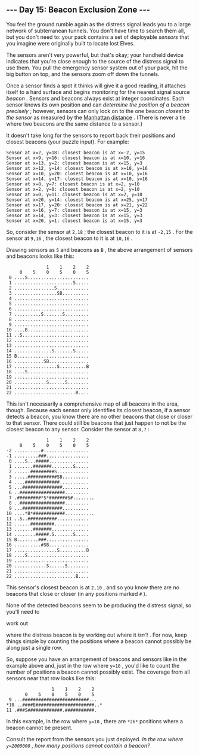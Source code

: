 

 --- Day 15: Beacon Exclusion Zone ---
---------------------------------------



 You feel the ground rumble again as the distress signal leads you to a large network of subterranean tunnels. You don't have time to search them all, but you don't need to: your pack contains a set of deployable
 *sensors* 
 that you imagine were originally built to locate lost Elves.
 



 The sensors aren't very powerful, but that's okay; your handheld device indicates that you're close enough to the source of the distress signal to use them. You pull the emergency sensor system out of your pack, hit the big button on top, and the sensors zoom off down the tunnels.
 



 Once a sensor finds a spot it thinks will give it a good reading, it attaches itself to a hard surface and begins monitoring for the nearest signal source
 *beacon* 
 . Sensors and beacons always exist at integer coordinates. Each sensor knows its own position and can
 *determine the position of a beacon precisely* 
 ; however, sensors can only lock on to the one beacon
 *closest to the sensor* 
 as measured by the
 [Manhattan distance](https://en.wikipedia.org/wiki/Taxicab_geometry) 
 . (There is never a tie where two beacons are the same distance to a sensor.)
 



 It doesn't take long for the sensors to report back their positions and closest beacons (your puzzle input). For example:
 



```
Sensor at x=2, y=18: closest beacon is at x=-2, y=15
Sensor at x=9, y=16: closest beacon is at x=10, y=16
Sensor at x=13, y=2: closest beacon is at x=15, y=3
Sensor at x=12, y=14: closest beacon is at x=10, y=16
Sensor at x=10, y=20: closest beacon is at x=10, y=16
Sensor at x=14, y=17: closest beacon is at x=10, y=16
Sensor at x=8, y=7: closest beacon is at x=2, y=10
Sensor at x=2, y=0: closest beacon is at x=2, y=10
Sensor at x=0, y=11: closest beacon is at x=2, y=10
Sensor at x=20, y=14: closest beacon is at x=25, y=17
Sensor at x=17, y=20: closest beacon is at x=21, y=22
Sensor at x=16, y=7: closest beacon is at x=15, y=3
Sensor at x=14, y=3: closest beacon is at x=15, y=3
Sensor at x=20, y=1: closest beacon is at x=15, y=3

```


 So, consider the sensor at
 `2,18` 
 ; the closest beacon to it is at
 `-2,15` 
 . For the sensor at
 `9,16` 
 , the closest beacon to it is at
 `10,16` 
 .
 



 Drawing sensors as
 `S` 
 and beacons as
 `B` 
 , the above arrangement of sensors and beacons looks like this:
 



```
               1    1    2    2
     0    5    0    5    0    5
 0 ....S.......................
 1 ......................S.....
 2 ...............S............
 3 ................SB..........
 4 ............................
 5 ............................
 6 ............................
 7 ..........S.......S.........
 8 ............................
 9 ............................
10 ....B.......................
11 ..S.........................
12 ............................
13 ............................
14 ..............S.......S.....
15 B...........................
16 ...........SB...............
17 ................S..........B
18 ....S.......................
19 ............................
20 ............S......S........
21 ............................
22 .......................B....

```


 This isn't necessarily a comprehensive map of all beacons in the area, though. Because each sensor only identifies its closest beacon, if a sensor detects a beacon, you know there are no other beacons that close or closer to that sensor. There could still be beacons that just happen to not be the closest beacon to any sensor. Consider the sensor at
 `8,7` 
 :
 



```
               1    1    2    2
     0    5    0    5    0    5
-2 ..........#.................
-1 .........###................
 0 ....S...#####...............
 1 .......#######........S.....
 2 ......#########S............
 3 .....###########SB..........
 4 ....#############...........
 5 ...###############..........
 6 ..#################.........
 7 .#########*S*#######S#........
 8 ..#################.........
 9 ...###############..........
10 ....*B*############...........
11 ..S..###########............
12 ......#########.............
13 .......#######..............
14 ........#####.S.......S.....
15 B........###................
16 ..........#SB...............
17 ................S..........B
18 ....S.......................
19 ............................
20 ............S......S........
21 ............................
22 .......................B....

```


 This sensor's closest beacon is at
 `2,10` 
 , and so you know there are no beacons that close or closer (in any positions marked
 `#` 
 ).
 



 None of the detected beacons seem to be producing the distress signal, so you'll need to
 
 work out
 
 where the distress beacon is by working out where it
 *isn't* 
 . For now, keep things simple by counting the positions where a beacon cannot possibly be along just a single row.
 



 So, suppose you have an arrangement of beacons and sensors like in the example above and, just in the row where
 `y=10` 
 , you'd like to count the number of positions a beacon cannot possibly exist. The coverage from all sensors near that row looks like this:
 



```
                 1    1    2    2
       0    5    0    5    0    5
 9 ...#########################...
*10 ..####B######################..*
11 .###S#############.###########.

```


 In this example, in the row where
 `y=10` 
 , there are
 `*26*`
 positions where a beacon cannot be present.
 



 Consult the report from the sensors you just deployed.
 *In the row where
 `y=2000000` 
 , how many positions cannot contain a beacon?* 




